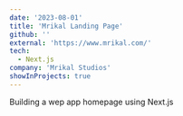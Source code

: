 ```yaml
---
date: '2023-08-01'
title: 'Mrikal Landing Page'
github: ''
external: 'https://www.mrikal.com/'
tech:
  - Next.js
company: 'Mrikal Studios'
showInProjects: true
---
```


Building a wep app homepage using Next.js
